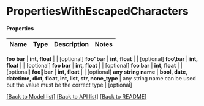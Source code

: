 # PropertiesWithEscapedCharacters

#### Properties
Name | Type | Description | Notes
------------ | ------------- | ------------- | -------------
**foo
bar** | **int, float** |  | [optional] 
**foo&quot;bar** | **int, float** |  | [optional] 
**foo\bar** | **int, float** |  | [optional] 
**foobar** | **int, float** |  | [optional] 
**foo	bar** | **int, float** |  | [optional] 
**foobar** | **int, float** |  | [optional] 
**any string name** | **bool, date, datetime, dict, float, int, list, str, none_type** | any string name can be used but the value must be the correct type | [optional]

[[Back to Model list]](../README.md#documentation-for-models) [[Back to API list]](../README.md#documentation-for-api-endpoints) [[Back to README]](../README.md)

